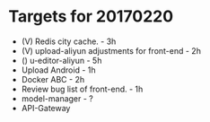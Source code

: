 # Targets for 20170220

* (V) Redis city cache. - 3h
* (V) upload-aliyun adjustments for front-end - 2h
* () u-editor-aliyun - 5h
* Upload Android - 1h
* Docker ABC - 2h
* Review bug list of front-end. - 1h
* model-manager - ?
* API-Gateway
